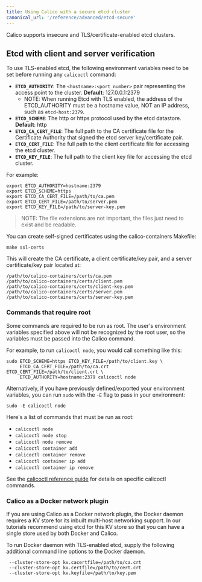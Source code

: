 ```yaml
---
title: Using Calico with a secure etcd cluster
canonical_url: '/reference/advanced/etcd-secure'
---
```



Calico supports insecure and TLS/certificate-enabled etcd clusters.

## Etcd with client and server verification

To use TLS-enabled etcd, the following environment variables need to be set
before running any `calicoctl` command:

* **`ETCD_AUTHORITY`**: The `<hostname>:<port_number>` pair representing the 
 access point to the cluster. **Default**: 127.0.0.1:2379
  * NOTE: When running Etcd with TLS enabled, the address of the ETCD_AUTHORITY 
    must be a hostname value, NOT an IP address, such as `etcd-host:2379`.
* **`ETCD_SCHEME`**: The http or https protocol used by the etcd datastore. 
 **Default**: http
* **`ETCD_CA_CERT_FILE`**: The full path to the CA certificate file for the 
 Certificate Authority that signed the etcd server key/certificate pair.
* **`ETCD_CERT_FILE`**: The full path to the client certificate file for 
 accessing the etcd cluster.
* **`ETCD_KEY_FILE`**: The full path to the client key file for accessing the 
 etcd cluster.

For example:

```shell
export ETCD_AUTHORITY=hostname:2379
export ETCD_SCHEME=https
export ETCD_CA_CERT_FILE=/path/to/ca.pem
export ETCD_CERT_FILE=/path/to/server.pem
export ETCD_KEY_FILE=/path/to/server-key.pem
```

> NOTE: The file extensions are not important, the files just need to exist and 
> be readable.

You can create self-signed certificates using the calico-containers Makefile:

```shell
make ssl-certs
```

This will create the CA certificate, a client certificate/key pair, and a 
server certificate/key pair located at:

```shell
/path/to/calico-containers/certs/ca.pem
/path/to/calico-containers/certs/client.pem
/path/to/calico-containers/certs/client-key.pem
/path/to/calico-containers/certs/server.pem
/path/to/calico-containers/certs/server-key.pem
```

### Commands that require root
Some commands are required to be run as root.  The user's environment variables 
specified above will not be recognized by the root user, so the variables must 
be passed into the Calico command.

For example, to run `calicoctl node`, you would call something like this:

```shell
sudo ETCD_SCHEME=https ETCD_KEY_FILE=/path/to/client.key \
     ETCD_CA_CERT_FILE=/path/to/ca.crt ETCD_CERT_FILE=/path/to/client.crt \
     ETCD_AUTHORITY=hostname:2379 calicoctl node
```

Alternatively, if you have previously defined/exported your environment
variables, you can run `sudo` with the `-E` flag to pass in your environment:

```shell
sudo -E calicoctl node
```

Here's a list of commands that must be run as root:

- `calicoctl node`
- `calicoctl node stop`
- `calicoctl node remove`
- `calicoctl container add`
- `calicoctl container remove`
- `calicoctl container ip add`
- `calicoctl container ip remove`

See the [calicoctl reference guide]({{site.baseurl}}/{{page.version}}/reference/calicoctl) for details on specific 
calicoctl commands.

### Calico as a Docker network plugin

If you are using Calico as a Docker network plugin, the Docker daemon requires
a KV store for its inbuilt multi-host networking support.  In our tutorials
recommend using etcd for this KV store so that you can have a single store
used by both Docker and Calico.

To run Docker daemon with TLS-enabled etcd, supply the following additional
command line options to the Docker daemon.

     --cluster-store-opt kv.cacertfile=/path/to/ca.crt
     --cluster-store-opt kv.certfile=/path/to/cert.crt
     --cluster-store-opt kv.keyfile=/path/to/key.pem

